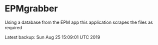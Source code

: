 # EPMgrabber
Using a database from the EPM app this application scrapes the files as required


Latest backup: Sun Aug 25 15:09:01 UTC 2019
